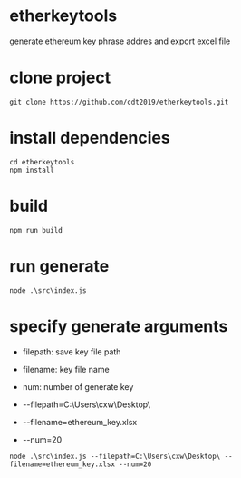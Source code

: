 # etherkeytools
generate ethereum key phrase addres and export excel file

# clone project
```
git clone https://github.com/cdt2019/etherkeytools.git
```

# install dependencies
```
cd etherkeytools
npm install
```

# build 
```
npm run build
```

# run generate
```
node .\src\index.js
```

# specify generate arguments
* filepath: save key file path
* filename: key file name
* num: number of generate key

* --filepath=C:\Users\cxw\Desktop\
* --filename=ethereum_key.xlsx
* --num=20

```
node .\src\index.js --filepath=C:\Users\cxw\Desktop\ --filename=ethereum_key.xlsx --num=20
```



